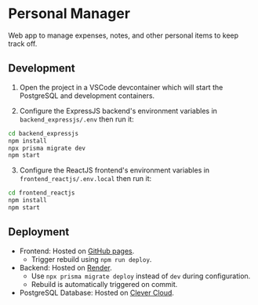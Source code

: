 # Personal Manager

Web app to manage expenses, notes, and other personal items to keep track off.

## Development

1. Open the project in a VSCode devcontainer which will start the PostgreSQL and development containers.

2. Configure the ExpressJS backend's environment variables in `backend_expressjs/.env` then run it:

```bash
cd backend_expressjs
npm install
npx prisma migrate dev
npm start
```

3. Configure the ReactJS frontend's environment variables in `frontend_reactjs/.env.local` then run it:

```bash
cd frontend_reactjs
npm install
npm start
```

## Deployment

- Frontend: Hosted on [GitHub pages](https://khaledjalloul.github.io/personal-manager).
  - Trigger rebuild using `npm run deploy`.
- Backend: Hosted on [Render](https://render.com/).
  - Use `npx prisma migrate deploy` instead of `dev` during configuration.
  - Rebuild is automatically triggered on commit.
- PostgreSQL Database: Hosted on [Clever Cloud](https://www.clever-cloud.com/).
